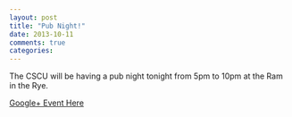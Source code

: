 ```yaml
---
layout: post
title: "Pub Night!"
date: 2013-10-11
comments: true
categories: 
---
```


The CSCU will be having a pub night tonight from 5pm to 10pm at the Ram in the Rye.

[Google+ Event Here](https://plus.google.com/u/0/b/102048366056697845921/events/c81p98k4locjddovk68dg1l5i1c) 
